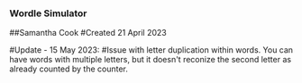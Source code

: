 ### Wordle Simulator
##Samantha Cook
#Created 21 April 2023

#Update - 15 May 2023:
#Issue with letter duplication within words. You can have words with multiple letters, but it doesn't reconize the second letter as already counted by the counter. 

